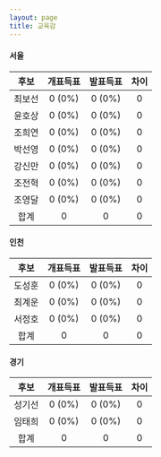 ```yaml
---
layout: page
title: 교육감
---
```


#### 서울

|후보|개표득표|발표득표|차이|
|:----:|:----:|:----:|:----:|
|최보선|0 (0%)|0 (0%)|0|
|윤호상|0 (0%)|0 (0%)|0|
|조희연|0 (0%)|0 (0%)|0|
|박선영|0 (0%)|0 (0%)|0|
|강신만|0 (0%)|0 (0%)|0|
|조전혁|0 (0%)|0 (0%)|0|
|조영달|0 (0%)|0 (0%)|0|
|합계|0|0|0|

#### 인천

|후보|개표득표|발표득표|차이|
|:----:|:----:|:----:|:----:|
|도성훈|0 (0%)|0 (0%)|0|
|최계운|0 (0%)|0 (0%)|0|
|서정호|0 (0%)|0 (0%)|0|
|합계|0|0|0|

#### 경기

|후보|개표득표|발표득표|차이|
|:----:|:----:|:----:|:----:|
|성기선|0 (0%)|0 (0%)|0|
|임태희|0 (0%)|0 (0%)|0|
|합계|0|0|0|

